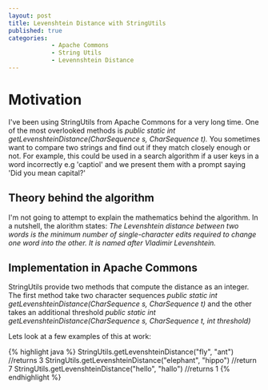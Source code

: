 ```yaml
---
layout: post
title: Levenshtein Distance with StringUtils
published: true
categories: 
            - Apache Commons
            - String Utils
            - Levennshtein Distance
---
```


# Motivation
I've been using StringUtils from Apache Commons for a very long time. One of the most overlooked methods is 
*public static int getLevenshteinDistance(CharSequence s, CharSequence t).* You sometimes want to compare two strings and find out if they match closely enough or not. For example, this could be used in a search algorithm if a user keys in a word incorrectly e.g 'captiol' and we present them with a prompt saying 'Did you mean capital?'

## Theory behind the algorithm
I'm not going to attempt to explain the mathematics behind the algorithm. In a nutshell, the alorithm states:
*The Levenshtein distance between two words is the minimum number of single-character edits required to change one word into the other. It is named after Vladimir Levenshtein.*

## Implementation in Apache Commons
StringUtils provide two methods that compute the distance as an integer. The first method take two character sequences
*public static int getLevenshteinDistance(CharSequence s, CharSequence t)* and the other takes an additional threshold 
*public static int getLevenshteinDistance(CharSequence s, CharSequence t, int threshold)*

Lets look at a few examples of this at work:

{% highlight java %}
StringUtils.getLevenshteinDistance("fly", "ant") //returns 3
StringUtils.getLevenshteinDistance("elephant", "hippo") //return 7
StringUtils.getLevenshteinDistance("hello", "hallo") //returns 1
{% endhighlight %}
